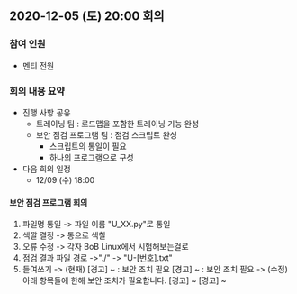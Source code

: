 ## 2020-12-05 (토) 20:00 회의

### 참여 인원
- 멘티 전원

### 회의 내용 요약
- 진행 사항 공유
  - 트레이닝 팀 : 로드맵을 포함한 트레이닝 기능 완성
  - 보안 점검 프로그램 팀 : 점검 스크립트 완성
    - 스크립트의 통일이 필요
    - 하나의 프로그램으로 구성
- 다음 회의 일정
  - 12/09 (수) 18:00
#### 보안 점검 프로그램 회의
1. 파일명 통일
	-> 파일 이름 "U_XX.py"로 통일
2. 색깔 결정
	-> 통으로 색칠
3. 오류 수정
	-> 각자 BoB Linux에서 시험해보는걸로
4. 점검 결과 파일 경로
	->"./" -> "U-[번호].txt"
5. 들여쓰기
	-> (현재)
		[경고] ~ : 보안 조치 필요
		[경고] ~ : 보안 조치 필요
	-> (수정)
		아래 항목들에 한해 보안 조치가 필요합니다.
		[경고] ~
		[경고] ~
